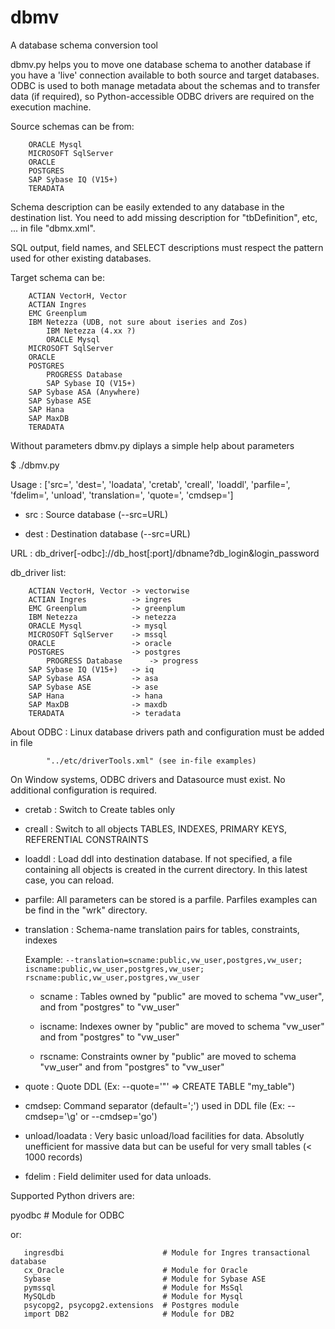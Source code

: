 # dbmv

A database schema conversion tool


dbmv.py helps you to move one database schema to another database if you have a 'live' connection available to both source and target databases. ODBC is used to both manage metadata about the schemas and to transfer data (if required), so Python-accessible ODBC drivers are required on the execution machine.

Source schemas can be from:

	    ORACLE Mysql
	    MICROSOFT SqlServer
	    ORACLE
	    POSTGRES
	    SAP Sybase IQ (V15+)
	    TERADATA
	
	
Schema description can be easily extended to any database in the destination list. You need to add missing description for "tbDefinition", etc, ... in file "dbmx.xml".

SQL output, field names, and SELECT descriptions must respect the pattern used for other existing databases.



Target schema can be:

	    ACTIAN VectorH, Vector
	    ACTIAN Ingres
	    EMC Greenplum
	    IBM Netezza (UDB, not sure about iseries and Zos)
            IBM Netezza (4.xx ?)
            ORACLE Mysql
	    MICROSOFT SqlServer
	    ORACLE
	    POSTGRES
            PROGRESS Database
            SAP Sybase IQ (V15+)
	    SAP Sybase ASA (Anywhere)
	    SAP Sybase ASE
	    SAP Hana
	    SAP MaxDB
	    TERADATA

	

Without parameters dbmv.py diplays a simple help about parameters

$ ./dbmv.py 

Usage : 
     ['src=', 'dest=', 'loadata', 'cretab', 'creall', 'loaddl', 'parfile=', 'fdelim=', 
     'unload', 'translation=', 'quote=', 'cmdsep=']


* src    : Source database      (--src=URL)
   
* dest   : Destination database (--src=URL)

URL : db_driver[-odbc]://db_host[:port]/dbname?db_login&login_password
   
db_driver list:

	    ACTIAN VectorH, Vector -> vectorwise
	    ACTIAN Ingres          -> ingres
	    EMC Greenplum          -> greenplum
	    IBM Netezza            -> netezza
	    ORACLE Mysql           -> mysql
	    MICROSOFT SqlServer    -> mssql
	    ORACLE                 -> oracle
	    POSTGRES               -> postgres
            PROGRESS Database      -> progress
	    SAP Sybase IQ (V15+)   -> iq
	    SAP Sybase ASA         -> asa
	    SAP Sybase ASE         -> ase
	    SAP Hana               -> hana
	    SAP MaxDB              -> maxdb
	    TERADATA               -> teradata


About ODBC : Linux database drivers path and configuration must be added in file 
            
            "../etc/driverTools.xml" (see in-file examples)
            
On Window systems, ODBC drivers and Datasource must exist. No additional configuration is required.

* cretab : Switch to Create tables only
   
* creall : Switch to all objects TABLES, INDEXES, PRIMARY KEYS, REFERENTIAL CONSTRAINTS

* loaddl : Load ddl into destination database. If not specified, a file containing all objects is created in the current directory. In this latest case, you can reload.

* parfile: All parameters can be stored is a parfile. Parfiles examples can be find in the "wrk" directory. 

* translation : Schema-name translation pairs for tables, constraints, indexes 

  Example: ```--translation=scname:public,vw_user,postgres,vw_user;
                           iscname:public,vw_user,postgres,vw_user;
                           rscname:public,vw_user,postgres,vw_user   ```

  * scname : Tables owned by "public" are moved to schema "vw_user", and from "postgres" to "vw_user"
                                            
  * iscname: Indexes owner by "public" are moved to schema "vw_user" and from "postgres" to "vw_user"
                                             
  * rscname: Constraints owner by "public" are moved to schema "vw_user" and from "postgres" to "vw_user"

* quote : Quote DDL (Ex: --quote='"' => CREATE TABLE "my_table")

* cmdsep: Command separator (default=';') used in DDL file (Ex: --cmdsep='\g' or --cmdsep='go') 

* unload/loadata : Very basic unload/load facilities for data. Absolutly unefficient for massive data but can be useful for very small tables (< 1000 records)
                    
* fdelim : Field delimiter used for data unloads.



Supported Python drivers are:

   pyodbc                         # Module for ODBC

or:
```
   ingresdbi                      # Module for Ingres transactional database
   cx_Oracle                      # Module for Oracle
   Sybase                         # Module for Sybase ASE
   pymssql                        # Module for MsSql
   MySQLdb                        # Module for Mysql
   psycopg2, psycopg2.extensions  # Postgres module
   import DB2                     # Module for DB2
```
